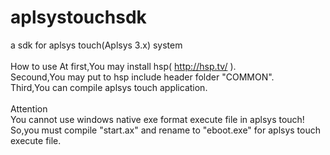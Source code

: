 # aplsystouchsdk
a sdk for aplsys touch(Aplsys 3.x) system<br>
<br>
How to use
At first,You may install hsp( http://hsp.tv/ ).<br>
Secound,You may put to hsp include header folder "COMMON".<br>
Third,You can compile aplsys touch application.<br>
<br>
Attention<br>
You cannot use windows native exe format execute file in aplsys touch!<br>
So,you must compile "start.ax" and rename to "eboot.exe" for aplsys touch execute file.<br>
